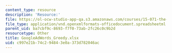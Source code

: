 ```yaml
---
content_type: resource
description: 'Resource:'
file: https://ol-ocw-studio-app-qa.s3.amazonaws.com/courses/15-071-the-analytics-edge-spring-2017/c997e21b74c294843e0a373d782046ac_GoogleAdWords_Greedy.xlsx
file_type: application/vnd.openxmlformats-officedocument.spreadsheetml.sheet
parent_uid: ba7cbf9c-8693-f7f0-73ab-2fc26c0c9b2d
resourcetype: Other
title: GoogleAdWords_Greedy.xlsx
uid: c997e21b-74c2-9484-3e0a-373d782046ac
---
```

